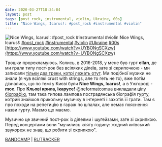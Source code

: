 ```yaml
---
date: 2020-03-27T18:34:04
layout: post
tags: [post_rock, instrumental, violin, Ukraine, 00s]
title: "Nice Wings, Icarus!: #post_rock #instrumental #violin"
---
```

![Nice Wings, Icarus!: #post_rock #instrumental #violin](https://i.ytimg.com/vi/UYBONgSCXzw/hqdefault.jpg)
Nice Wings, Icarus!: [#post_rock](/tags/#post_rock) [#instrumental](/tags/#instrumental) [#violin](/tags/#violin) [#Ukraine](/tags/#Ukraine) [#00s](/tags/#00s) [https://www.youtube.com/watch?v=UYBONgSCXzw](https://www.youtube.com/watch?v=UYBONgSCXzw)

Трошки прорекламуюсь. Колись, в 2016-2018, у мене був гурт **ellan**, де ми грали типу пост-рок без всіляких ділеїв, зате зі скрипочкою - ми записали [тільки два треки, котрі лежать отут](https://ellanband.bandcamp.com/). Ми подібної музики не знали (я чув всілякі crust with strings, але то геть не то), вже потім дізнались, що по темі у Києві були **Nice Wings, Icarus!**, а в Ужгороді - **moє**. Про **Кльові крила, Ікарусе!** [@neformatcomua](https://t.me/neformatcomua) [викладали цілу біографію](https://neformat.com.ua/articles/neformat-family-nice-wings-icarus.html), там така типова лампова пострадянська біографія гурту, котрий знайшов прикольну музичку в інтернеті і захотів її грати. Там є про походи на репетицію в гараж по шпалах, але немає пояснення назви гурту. Маємо що маємо.

Музично це звичний пост-рок із ділеями і шуґейзами, зате зі скрипкою. Перед концертами вони &quot;мучились кляту годину: жодний київський звукореж не знав, що робити зі скрипкою&quot;.

[BANDCAMP](https://nicewingsicarus.bandcamp.com/album/nice-wings-icarus) \| [RUTRACKER](https://rutracker.org/forum/viewtopic.php?t=3031229)